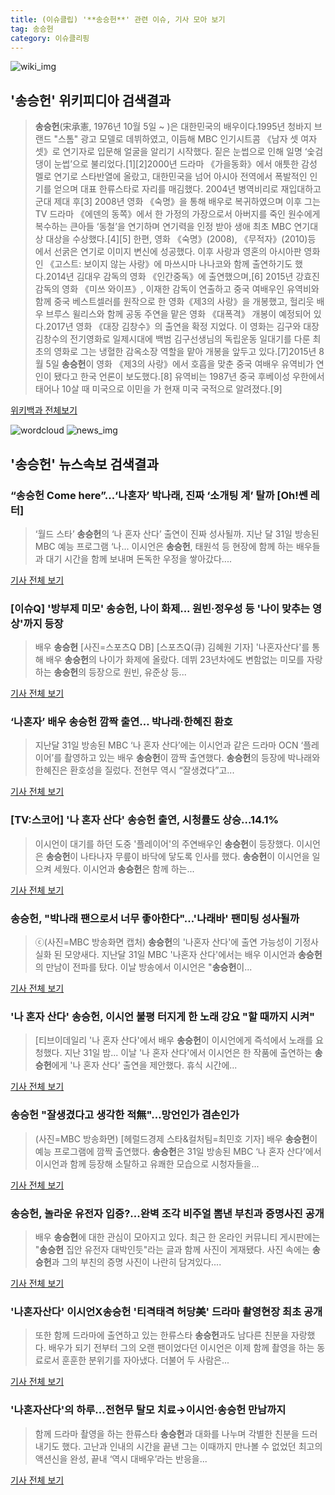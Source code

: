 ```yaml
---
title: (이슈클립) '**송승헌**' 관련 이슈, 기사 모아 보기
tag: 송승헌
category: 이슈클리핑
---
```

![wiki_img](https://user-images.githubusercontent.com/42597476/44503234-41136a80-a6d0-11e8-9071-6fc6418eafe4.png)
## **'**송승헌**'** 위키피디아 검색결과
>**송승헌**(宋承憲, 1976년 10월 5일 ~ )은 대한민국의 배우이다.1995년 청바지 브랜드 "스톰" 광고 모델로 데뷔하였고, 이듬해 MBC 인기시트콤 《남자 셋 여자 셋》로 연기자로 입문해 얼굴을 알리기 시작했다. 짙은 눈썹으로 인해 일명 ‘숯검댕이 눈썹’으로 불리었다.[1][2]2000년 드라마 《가을동화》에서 애틋한 감성 멜로 연기로 스타반열에 올랐고, 대한민국을 넘어 아시아 전역에서 폭발적인 인기를 얻으며 대표 한류스타로 자리를 매김했다. 2004년 병역비리로 재입대하고 군대 제대 후[3] 2008년 영화 《숙명》을 통해 배우로 복귀하였으며 이후 그는 TV 드라마 《에덴의 동쪽》에서 한 가정의 가장으로서 아버지를 죽인 원수에게 복수하는 큰아들 ‘동철’을 연기하며 연기력을 인정 받아 생애 최초 MBC 연기대상 대상을 수상했다.[4][5] 한편, 영화 《숙명》(2008), 《무적자》(2010)등 에서 선굵은 연기로 이미지 변신에 성공했다. 이후 사랑과 영혼의 아시아판 영화인 《고스트: 보이지 않는 사랑》에 마쓰시마 나나코와 함께 출연하기도 했다.2014년 김대우 감독의 영화 《인간중독》에 출연했으며,[6] 2015년 강효진 감독의 영화 《미쓰 와이프》, 이재한 감독이 연출하고 중국 여배우인 유역비와 함께 중국 베스트셀러를 원작으로 한 영화《제3의 사랑》을 개봉했고, 헐리웃 배우 브루스 윌리스와 함께 공동 주연을 맡은 영화 《대폭격》 개봉이 예정되어 있다.2017년 영화 《대장 김창수》의 출연을 확정 지었다. 이 영화는 김구와 대장 김창수의 전기영화로 일제시대에 백범 김구선생님의 독립운동 일대기를 다룬 최초의 영화로 그는 냉혈한 감옥소장 역할을 맡아 개봉을 앞두고 있다.[7]2015년 8월 5일 **송승헌**이 영화 《제3의 사랑》에서 호흡을 맞춘 중국 여배우 유역비가 연인이 됐다고 한국 언론이 보도했다.[8] 유역비는 1987년 중국 후베이성 우한에서 태어나 10살 때 미국으로 이민을 가 현재 미국 국적으로 알려졌다.[9]

<a href="https://ko.wikipedia.org/wiki/송승헌" target="_blank">위키백과 전체보기</a>

![wordcloud](https://s3.ap-northeast-2.amazonaws.com/lyrics101-wordcloud/2018-09-01-1535774509.png)
![news_img](https://user-images.githubusercontent.com/42597476/44507050-1206f400-a6e4-11e8-8d98-7ffbfebb353f.png)
## **'**송승헌**'** 뉴스속보 검색결과
### “**송승헌** Come here”...‘나혼자’ 박나래, 진짜 ‘소개팅 계’ 탈까 [Oh!쎈 레터]

>‘월드 스타’ **송승헌**의 ‘나 혼자 산다’ 출연이 진짜 성사될까. 지난 달 31일 방송된 MBC 예능 프로그램 ‘나... 이시언은 **송승헌**, 태원석 등 현장에 함께 하는 배우들과 대기 시간을 함께 보내며 돈독한 우정을 쌓아갔다....

<a href="http://www.osen.co.kr/article/G1110979803" target="_blank">기사 전체 보기</a>

### [이슈Q] '방부제 미모' **송승헌**, 나이 화제... 원빈·정우성 등 '나이 맞추는 영상'까지 등장

>배우 **송승헌** [사진=스포츠Q DB] [스포츠Q(큐) 김혜원 기자]  '나혼자산다'를 통해 배우 **송승헌**의 나이가 화제에 올랐다.  데뷔 23년차에도 변함없는 미모를 자랑하는 **송승헌**의 등장으로 원빈, 유준상 등...

<a href="http://www.sportsq.co.kr/news/articleView.html?idxno=301009" target="_blank">기사 전체 보기</a>

### ‘나혼자’ 배우 **송승헌** 깜짝 출연… 박나래·한혜진 환호

>지난달 31일 방송된 MBC ‘나 혼자 산다’에는 이시언과 같은 드라마 OCN ‘플레이어’를 촬영하고 있는 배우 **송승헌**이 깜짝 출연했다. **송승헌**의 등장에 박나래와 한혜진은 환호성을 질렀다. 전현무 역시 “잘생겼다”고...

<a href="http://www.kukinews.com/news/article.html?no=581698" target="_blank">기사 전체 보기</a>

### [TV:스코어] '나 혼자 산다' **송승헌** 출연, 시청률도 상승…14.1%

>이시언이 대기를 하던 도중 '플레이어'의 주연배우인 **송승헌**이 등장했다. 이시언은 **송승헌**이 나타나자 무릎이 바닥에 닿도록 인사를 했다. **송승헌**이 이시언을 일으켜 세웠다. 이시언과 **송승헌**은 함께 하는...

<a href="http://www.xportsnews.com/?ac=article_view&entry_id=1014159" target="_blank">기사 전체 보기</a>

### **송승헌**, "박나래 팬으로서 너무 좋아한다"…'나래바' 팬미팅 성사될까

>ⓒ(사진=MBC 방송화면 캡처) **송승헌**의 '나혼자 산다'에 출연 가능성이 기정사실화 된 모양새다. 지난달 31일 MBC '나혼자 산다'에서는 배우 이시언과 **송승헌**의 만남이 전파를 탔다. 이날 방송에서 이시언은 "**송승헌**이...

<a href="http://www.dailian.co.kr/news/view/736549/?sc=naver" target="_blank">기사 전체 보기</a>

### '나 혼자 산다' **송승헌**, 이시언 불평 터지게 한 노래 강요 "할 때까지 시켜"

>[티브이데일리 '나 혼자 산다'에서 배우 **송승헌**이 이시언에게 즉석에서 노래를 요청했다. 지난 31일 밤... 이날 '나 혼자 산다'에서 이시언은 한 작품에 출연하는 **송승헌**에게 '나 혼자 산다' 출연을 제안했다. 휴식 시간에...

<a href="http://tvdaily.asiae.co.kr/read.php3?aid=15357684291390915019" target="_blank">기사 전체 보기</a>

### **송승헌** "잘생겼다고 생각한 적無"…망언인가 겸손인가

>(사진=MBC 방송화면) [헤럴드경제 스타&컬처팀=최민호 기자] 배우 **송승헌**이 예능 프로그램에 깜짝 출연했다. **송승헌**은 31일 방송된 MBC ‘나 혼자 산다’에서 이시언과 함께 등장해 소탈하고 유쾌한 모습으로 시청자들을...

<a href="http://biz.heraldcorp.com/culture/view.php?ud=201809011048532225245_1" target="_blank">기사 전체 보기</a>

### **송승헌**, 놀라운 유전자 입증?...완벽 조각 비주얼 뽐낸 부친과 증명사진 공개

>배우 **송승헌**에 대한 관심이 모아지고 있다. 최근 한 온라인 커뮤니티 게시판에는 "**송승헌** 집안 유전자 대박인듯"라는 글과 함께 사진이 게재됐다. 사진 속에는 **송승헌**과 그의 부친의 증명 사진이 나란히 담겨있다....

<a href="http://daily.hankooki.com/lpage/entv/201809/dh20180901122818139020.htm" target="_blank">기사 전체 보기</a>

### '나혼자산다' 이시언X**송승헌** '티격태격 허당美' 드라마 촬영현장 최초 공개

>또한 함께 드라마에 출연하고 있는 한류스타 **송승헌**과도 남다른 친분을 자랑했다. 배우가 되기 전부터 그의 오랜 팬이었다던 이시언은 이제 함께 촬영을 하는 동료로서 훈훈한 분위기를 자아냈다. 더불어 두 사람은...

<a href="http://sports.chosun.com/news/ntype.htm?id=201809010100004130000068&servicedate=20180901" target="_blank">기사 전체 보기</a>

### '나혼자산다'의 하루…전현무 탈모 치료→이시언·**송승헌** 만남까지

>함께 드라마 촬영을 하는 한류스타 **송승헌**과 대화를 나누며 각별한 친분을 드러내기도 했다. 고난과 인내의 시간을 끝낸 그는 이때까지 만나볼 수 없었던 최고의 액션신을 완성, 끝내 ‘역시 대배우’라는 반응을...

<a href="http://news1.kr/articles/?3414593" target="_blank">기사 전체 보기</a>


